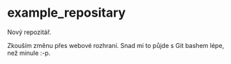 # example_repositary
Nový repozitář.

Zkouším změnu přes webové rozhraní.
Snad mi to půjde s Git bashem lépe, než minule :-p.
